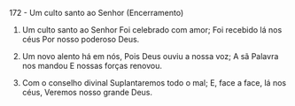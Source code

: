 172 - Um culto santo ao Senhor (Encerramento)

1. Um culto santo ao Senhor
   Foi celebrado com amor;
   Foi recebido lá nos céus
   Por nosso poderoso Deus.

2. Um novo alento há em nós,
   Pois Deus ouviu a nossa voz;
   A sã Palavra nos mandou
   E nossas forças renovou.

3. Com o conselho divinal
   Suplantaremos todo o mal;
   E, face a face, lá nos céus,
   Veremos nosso grande Deus.
